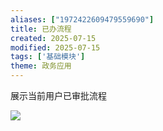 ```yaml
---
aliases: ["1972422609479559690"]
title: 已办流程
created: 2025-07-15
modified: 2025-07-15
tags: ['基础模块']
theme: 政务应用
---
```


展示当前用户已审批流程

![](4af026ad6ee0a082fa3f9c87256a920c.jpg)